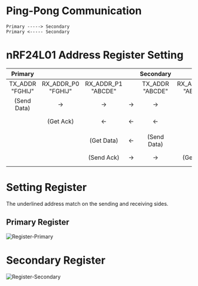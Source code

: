 # Ping-Pong Communication

```
Primary -----> Secondary
Primary <----- Secondary
```

# nRF24L01 Address Register Setting
|Primary||||Secondary||||
|:-:|:-:|:-:|:-:|:-:|:-:|:-:|:-:|
|TX_ADDR<br>"FGHIJ"|RX_ADDR_P0<br>"FGHIJ"|RX_ADDR_P1<br>"ABCDE"||TX_ADDR<br>"ABCDE"|RX_ADDR_P0<br>"ABCDE"|RX_ADDR_P1<br>"FGHIJ"||
|(Send Data)|->|->|->|->|->|(Get Data)|Data to Secondary|
||(Get Ack)|<-|<-|<-|<-|(Send Ack)|Ack to Primary|
|||||||||
|||(Get Data)|<-|(Send Data)|||Data to Primary|
|||(Send Ack)|->|->|(Get Ack)||Ack to Secondary|

# Setting Register
The underlined address match on the sending and receiving sides.   

## Primary Register
![Register-Primary](https://github.com/nopnop2002/Arduino-STM32-nRF24L01/assets/6020549/71a00113-9de5-4fd2-8742-deebc6278a76)

# Secondary Register
![Register-Secondary](https://github.com/nopnop2002/Arduino-STM32-nRF24L01/assets/6020549/c2506c30-58a8-4aa0-9d07-c4225a2dae51)


